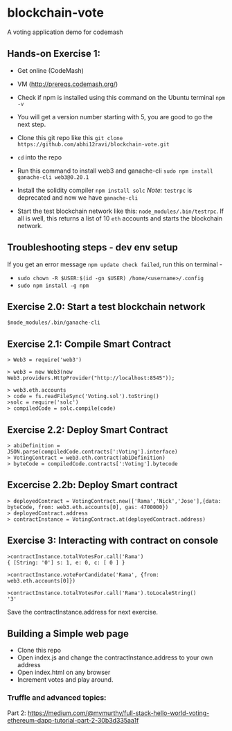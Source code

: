 # blockchain-vote
A voting application demo for codemash

## Hands-on Exercise 1: 

- Get online (CodeMash)
- VM  (http://prereqs.codemash.org/)
- Check if npm is installed using this command on the Ubuntu terminal `npm -v`
- You will get a version number starting with 5, you are good to go the next step.
- Clone this git repo like this `git clone https://github.com/abhi12ravi/blockchain-vote.git`
- `cd` into the repo

- Run this command to install web3 and ganache-cli `sudo npm install ganache-cli web3@0.20.1`
- Install the solidity compiler `npm install solc`
*Note:* `testrpc` is deprecated and now we have `ganache-cli`
- Start the test blockchain network like this: `node_modules/.bin/testrpc`. If all is well, this returns a list of 10 `eth` accounts and starts the blockchain network.

## Troubleshooting steps - dev env setup
If you get an error message `npm update check failed`, run this on terminal - 
  - `sudo chown -R $USER:$(id -gn $USER) /home/<username>/.config`
  - `sudo npm install -g npm`

## Exercise 2.0: Start a test blockchain network

`$node_modules/.bin/ganache-cli`

## Exercise 2.1: Compile Smart Contract
```
> Web3 = require('web3')

> web3 = new Web3(new Web3.providers.HttpProvider("http://localhost:8545"));

> web3.eth.accounts
> code = fs.readFileSync('Voting.sol').toString()
>solc = require('solc')
> compiledCode = solc.compile(code)
```





## Exercise 2.2: Deploy Smart Contract
```
> abiDefinition = JSON.parse(compiledCode.contracts[':Voting'].interface)
> VotingContract = web3.eth.contract(abiDefinition)
> byteCode = compiledCode.contracts[':Voting'].bytecode
```
## Excercise 2.2b: Deploy Smart contract
```
> deployedContract = VotingContract.new(['Rama','Nick','Jose'],{data: byteCode, from: web3.eth.accounts[0], gas: 4700000})
> deployedContract.address
> contractInstance = VotingContract.at(deployedContract.address)

```




## Exercise 3: Interacting with contract on console
```
>contractInstance.totalVotesFor.call('Rama')
{ [String: '0'] s: 1, e: 0, c: [ 0 ] }

>contractInstance.voteForCandidate('Rama', {from: web3.eth.accounts[0]})

>contractInstance.totalVotesFor.call('Rama').toLocaleString()
'3'
```
Save the contractInstance.address for next exercise.


## Building a Simple web page
- Clone this repo
- Open index.js and change the contractInstance.address to your own address
- Open index.html on any browser
- Increment votes and play around.


### Truffle and advanced topics:
Part 2: https://medium.com/@mvmurthy/full-stack-hello-world-voting-ethereum-dapp-tutorial-part-2-30b3d335aa1f
